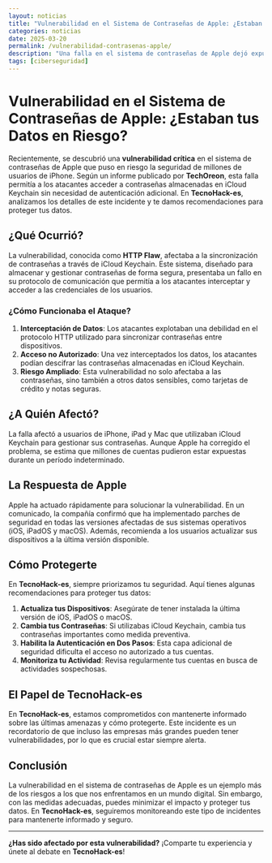 ```yaml
---
layout: noticias
title: "Vulnerabilidad en el Sistema de Contraseñas de Apple: ¿Estaban tus Datos en Riesgo?"
categories: noticias
date: 2025-03-20
permalink: /vulnerabilidad-contrasenas-apple/
description: "Una falla en el sistema de contraseñas de Apple dejó expuestos los datos de millones de usuarios de iPhone. En TecnoHack-es, te explicamos qué ocurrió, cómo te afecta y cómo protegerte."
tags: [ciberseguridad]
---
```


# Vulnerabilidad en el Sistema de Contraseñas de Apple: ¿Estaban tus Datos en Riesgo?

Recientemente, se descubrió una **vulnerabilidad crítica** en el sistema de contraseñas de Apple que puso en riesgo la seguridad de millones de usuarios de iPhone. Según un informe publicado por **TechOreon**, esta falla permitía a los atacantes acceder a contraseñas almacenadas en iCloud Keychain sin necesidad de autenticación adicional. En **TecnoHack-es**, analizamos los detalles de este incidente y te damos recomendaciones para proteger tus datos.

## ¿Qué Ocurrió?

La vulnerabilidad, conocida como **HTTP Flaw**, afectaba a la sincronización de contraseñas a través de iCloud Keychain. Este sistema, diseñado para almacenar y gestionar contraseñas de forma segura, presentaba un fallo en su protocolo de comunicación que permitía a los atacantes interceptar y acceder a las credenciales de los usuarios.

### ¿Cómo Funcionaba el Ataque?
1. **Interceptación de Datos**: Los atacantes explotaban una debilidad en el protocolo HTTP utilizado para sincronizar contraseñas entre dispositivos.
2. **Acceso no Autorizado**: Una vez interceptados los datos, los atacantes podían descifrar las contraseñas almacenadas en iCloud Keychain.
3. **Riesgo Ampliado**: Esta vulnerabilidad no solo afectaba a las contraseñas, sino también a otros datos sensibles, como tarjetas de crédito y notas seguras.

## ¿A Quién Afectó?

La falla afectó a usuarios de iPhone, iPad y Mac que utilizaban iCloud Keychain para gestionar sus contraseñas. Aunque Apple ha corregido el problema, se estima que millones de cuentas pudieron estar expuestas durante un período indeterminado.

## La Respuesta de Apple

Apple ha actuado rápidamente para solucionar la vulnerabilidad. En un comunicado, la compañía confirmó que ha implementado parches de seguridad en todas las versiones afectadas de sus sistemas operativos (iOS, iPadOS y macOS). Además, recomienda a los usuarios actualizar sus dispositivos a la última versión disponible.

## Cómo Protegerte

En **TecnoHack-es**, siempre priorizamos tu seguridad. Aquí tienes algunas recomendaciones para proteger tus datos:

1. **Actualiza tus Dispositivos**: Asegúrate de tener instalada la última versión de iOS, iPadOS o macOS.
2. **Cambia tus Contraseñas**: Si utilizabas iCloud Keychain, cambia tus contraseñas importantes como medida preventiva.
3. **Habilita la Autenticación en Dos Pasos**: Esta capa adicional de seguridad dificulta el acceso no autorizado a tus cuentas.
4. **Monitoriza tu Actividad**: Revisa regularmente tus cuentas en busca de actividades sospechosas.

## El Papel de TecnoHack-es

En **TecnoHack-es**, estamos comprometidos con mantenerte informado sobre las últimas amenazas y cómo protegerte. Este incidente es un recordatorio de que incluso las empresas más grandes pueden tener vulnerabilidades, por lo que es crucial estar siempre alerta.

## Conclusión

La vulnerabilidad en el sistema de contraseñas de Apple es un ejemplo más de los riesgos a los que nos enfrentamos en un mundo digital. Sin embargo, con las medidas adecuadas, puedes minimizar el impacto y proteger tus datos. En **TecnoHack-es**, seguiremos monitoreando este tipo de incidentes para mantenerte informado y seguro.

---

**¿Has sido afectado por esta vulnerabilidad?** ¡Comparte tu experiencia y únete al debate en **TecnoHack-es**!